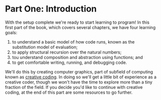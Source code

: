 # Part One: Introduction

With the setup complete we're ready to start learning to program! 
In this first part of the book, which covers several chapters, we have four learning goals:

1. to understand a basic model of how code runs, known as the substitution model of evaluation;
2. to apply structural recursion over the natural numbers;
3. tou understand composition and abstraction using functions; and
4. to get comfortable writing, running, and debugging code.

We'll do this by creating computer graphics, part of subfield of computing known as [creative coding](https://en.wikipedia.org/wiki/Creative_coding).
In doing so we'll get a little bit of experience as a creative coder, 
though we won't have the time to explore more than a tiny fraction of the field.
If you decide you'd like to continue with creative coding,
at the end of this part are some resources to go further.
